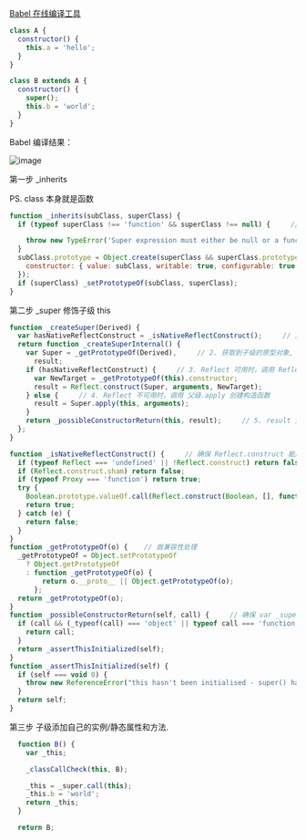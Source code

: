 [Babel 在线编译工具](https://babeljs.io/repl/#?browsers=&build=&builtIns=false&corejs=3.6&spec=false&loose=false&code_lz=MYGwhgzhAECC0G8BQ1rAPYDsIBcBOArsDungBQCUiKq0OAFgJYQB0Y0AvNAOT0CmIEOm4BuGgF8kkpKEgwAQtD4APHH0wATGPGSoM2fERLkqyAJAQCABz4mxZhsxYAjTjwDupEBtESpSIA&debug=false&forceAllTransforms=false&shippedProposals=false&circleciRepo=&evaluate=true&fileSize=false&timeTravel=false&sourceType=module&lineWrap=false&presets=es2015%2Creact%2Cstage-2&prettier=false&targets=&version=7.14.6&externalPlugins=)

```javascript
class A {
  constructor() {
    this.a = 'hello';
  }
}

class B extends A {
  constructor() {
	super();
	this.b = 'world';
  }
}
```

Babel 编译结果：

![image](https://user-images.githubusercontent.com/31687804/122192997-b9252d80-cec6-11eb-8d75-3459df6dceb3.png)

第一步 _inherits

PS. class 本身就是函数

```javascript
function _inherits(subClass, superClass) {
  if (typeof superClass !== 'function' && superClass !== null) {     // 1. 父级必须是函数类型，并且不能为null；

    throw new TypeError('Super expression must either be null or a function');
  }
  subClass.prototype = Object.create(superClass && superClass.prototype, {     // 2. 将子级的 prototype 指向父级 prototype；
    constructor: { value: subClass, writable: true, configurable: true },     // 3. 将子级的 constructor 指向自身。
  });
  if (superClass) _setPrototypeOf(subClass, superClass);
}

```

第二步 _super 修饰子级 this

```javascript
function _createSuper(Derived) {
  var hasNativeReflectConstruct = _isNativeReflectConstruct();     // 1. 校验执行环境中是否有可用的 Reflect，[阮一峰讲过 Reflect](https://es6.ruanyifeng.com/#docs/reflect)
  return function _createSuperInternal() {
    var Super = _getPrototypeOf(Derived),     // 2. 获取到子级的原型对象, 即父级
      result;
    if (hasNativeReflectConstruct) {     // 3. Reflect 可用时，调用 Reflect.construct 创建构造函数
      var NewTarget = _getPrototypeOf(this).constructor;
      result = Reflect.construct(Super, arguments, NewTarget);
    } else {     // 4. Reflect 不可用时，调用 父级.apply 创建构造函数
      result = Super.apply(this, arguments);
    }
    return _possibleConstructorReturn(this, result);     // 5. result 是父级实例对象， 使用 call 方法用 result 修饰子类的 this 
  };
}

function _isNativeReflectConstruct() {     // 确保 Reflect.construct 能用
  if (typeof Reflect === 'undefined' || !Reflect.construct) return false;
  if (Reflect.construct.sham) return false;
  if (typeof Proxy === 'function') return true;
  try {
    Boolean.prototype.valueOf.call(Reflect.construct(Boolean, [], function() {}));
    return true;
  } catch (e) {
    return false;
  }
}
function _getPrototypeOf(o) {    // 做兼容性处理
  _getPrototypeOf = Object.setPrototypeOf
    ? Object.getPrototypeOf
    : function _getPrototypeOf(o) {
        return o.__proto__ || Object.getPrototypeOf(o);
      };
  return _getPrototypeOf(o);
}
function _possibleConstructorReturn(self, call) {     // 确保 var _super = _createSuper(B); 后面的方法中 _super 的方法可以被调用
  if (call && (_typeof(call) === 'object' || typeof call === 'function')) {
    return call;
  }
  return _assertThisInitialized(self);
}
function _assertThisInitialized(self) {
  if (self === void 0) {
    throw new ReferenceError("this hasn't been initialised - super() hasn't been called");
  }
  return self;
}
```
第三步 子级添加自己的实例/静态属性和方法.

```javascript
  function B() {
    var _this;

    _classCallCheck(this, B);

    _this = _super.call(this);
    _this.b = 'world';
    return _this;
  }

  return B;
```

